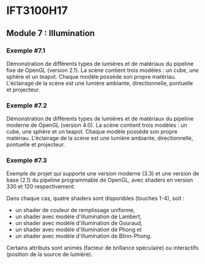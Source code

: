 # IFT3100H17

## Module 7 : Illumination

### Exemple #7.1

Démonstration de différents types de lumières et de matériaux du pipeline fixe de OpenGL (version 2.1). La scène contient trois modèles : un cube, une sphère et un teapot. Chaque modèle possède son propre matériau. L'éclairage de la scène est une lumière ambiante, directionnelle, pontuelle et projecteur.


### Exemple #7.2

Démonstration de différents types de lumières et de matériaux du pipeline moderne de OpenGL (version 4.0). La scène contient trois modèles : un cube, une sphère et un teapot. Chaque modèle possède son propre matériau. L'éclairage de la scène est une lumière ambiante, directionnelle, pontuelle et projecteur.

### Exemple #7.3

Exemple de projet qui supporte une version moderne (3.3) et une version de base (2.1) du pipeline programmable de OpenGL, avec shaders en version 330 et 120 respectivement.

Dans chaque cas, quatre shaders sont disponibles (touches 1-4), soit :
- un shader de couleur de remplissage uniforme,
- un shader avec modèle d'illumination de Lambert,
- un shader avec modèle d'illumination de Gouraud,
- un shader avec modèle d'illumination de Phong et
- un shader avec modèle d'illumination de Blinn-Phong.

Certains attributs sont animés (facteur de brillance spéculaire) ou interactifs (position de la source de lumière).

